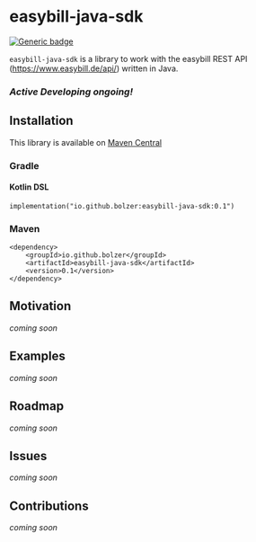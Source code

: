 # easybill-java-sdk
[![Generic badge](https://img.shields.io/badge/Version-0.1.0-important.svg)]()

`easybill-java-sdk` is a library to work with the easybill REST API (https://www.easybill.de/api/) written in Java.

### *Active Developing ongoing!*

## Installation
This library is available on [Maven Central](https://central.sonatype.com/artifact/io.github.bolzer/easybill-java-sdk)

### Gradle

#### Kotlin DSL 
```
implementation("io.github.bolzer:easybill-java-sdk:0.1")
```

### Maven
```
<dependency>
    <groupId>io.github.bolzer</groupId>
    <artifactId>easybill-java-sdk</artifactId>
    <version>0.1</version>
</dependency>
```

## Motivation
*coming soon*

## Examples
*coming soon* 

## Roadmap
*coming soon*

## Issues
*coming soon* 

## Contributions
*coming soon* 